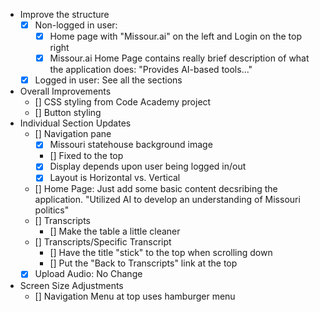 - Improve the structure
    - [x] Non-logged in user: 
        - [x] Home page with "Missour.ai" on the left and Login on the top right
        - [x] Missour.ai Home Page contains really brief description of what the application does: "Provides AI-based tools..."
    - [x] Logged in user: See all the sections
- Overall Improvements
    - [] CSS styling from Code Academy project
    - [] Button styling
- Individual Section Updates
    - [] Navigation pane
        - [x] Missouri statehouse background image
        - [] Fixed to the top
        - [x] Display depends upon user being logged in/out
        - [x] Layout is Horizontal vs. Vertical
    - [] Home Page: Just add some basic content decsribing the application.  "Utilized AI to develop an understanding of Missouri politics"
    - [] Transcripts
        - [] Make the table a little cleaner
    - [] Transcripts/Specific Transcript
        - [] Have the title "stick" to the top when scrolling down
        - [] Put the "Back to Transcripts" link at the top
    - [x] Upload Audio: No Change
- Screen Size Adjustments
    - [] Navigation Menu at top uses hamburger menu